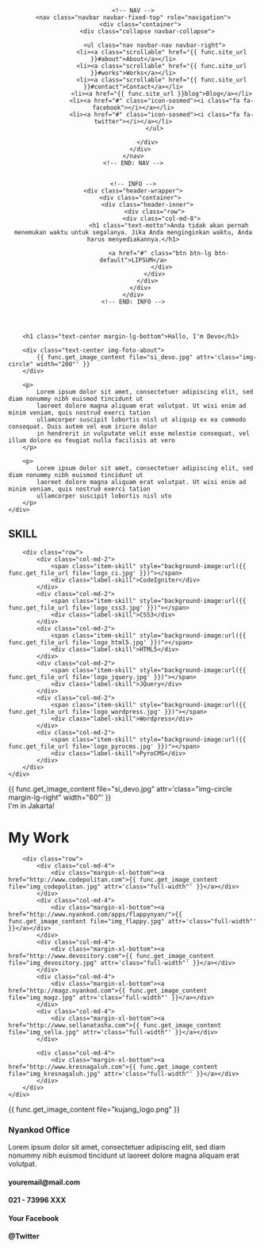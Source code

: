 <!-- HEADER -->
<header style="background:#30b695 url({{ func.get_file_url file='cover_4.jpg' }}) no-repeat center top;">

	<!-- NAV -->
	<nav class="navbar navbar-fixed-top" role="navigation">
		<div class="container">
			<div class="collapse navbar-collapse">

				<ul class="nav navbar-nav navbar-right">
					<li><a class="scrollable" href="{{ func.site_url }}#about">About</a></li>
					<li><a class="scrollable" href="{{ func.site_url }}#works">Works</a></li>
					<li><a class="scrollable" href="{{ func.site_url }}#contact">Contact</a></li>
					<li><a href="{{ func.site_url }}blog">Blog</a></li>
					<li><a href="#" class="icon-sosmed"><i class="fa fa-facebook"></i></a></li>
					<li><a href="#" class="icon-sosmed"><i class="fa fa-twitter"></i></a></li>
				</ul>

			</div>
		</div>
	</nav>
	<!-- END: NAV -->


	<!-- INFO -->
	<div class="header-wrapper">
		<div class="container">
			<div class="header-inner">
				<div class="row">
					<div class="col-md-8">
						<h1 class="text-motto">Anda tidak akan pernah menemukan waktu untuk segalanya. Jika Anda menginginkan waktu, Anda harus menyediakannya.</h1>

						<a href="#" class="btn btn-lg btn-default">LIPSUM</a>
					</div>
				</div>
			</div>
		</div>
	</div>
	<!-- END: INFO -->

</header>
<!-- END: HEADER -->


<!-- ABOUT -->
<div class="about" id="about">
	<div class="container">

		<h1 class="text-center margin-lg-bottom">Hallo, I'm Devo</h1>

		<div class="text-center img-foto-about">
			{{ func.get_image_content file="si_devo.jpg" attr='class="img-circle" width="200"' }}
		</div>

		<p>
			Lorem ipsum dolor sit amet, consectetuer adipiscing elit, sed diam nonummy nibh euismod tincidunt ut 
			laoreet dolore magna aliquam erat volutpat. Ut wisi enim ad minim veniam, quis nostrud exerci tation 
			ullamcorper suscipit lobortis nisl ut aliquip ex ea commodo consequat. Duis autem vel eum iriure dolor 
			in hendrerit in vulputate velit esse molestie consequat, vel illum dolore eu feugiat nulla facilisis at vero
		</p>

		<p>
			Lorem ipsum dolor sit amet, consectetuer adipiscing elit, sed diam nonummy nibh euismod tincidunt ut 
			laoreet dolore magna aliquam erat volutpat. Ut wisi enim ad minim veniam, quis nostrud exerci tation 
			ullamcorper suscipit lobortis nisl uto
		</p>
	</div>
</div>
<!-- END: ABOUT -->



<!-- SKILL -->
<div class="skill-about-side"></div>
<div class="skill" id="skill">
	<div class="container">
		<h2 class="text-center title-skill">SKILL</h2>
		
		<div class="row">
			<div class="col-md-2">
				<span class="item-skill" style="background-image:url({{ func.get_file_url file='logo_ci.jpg' }})"></span>
				<div class="label-skill">CodeIgniter</div>
			</div>
			<div class="col-md-2">
				<span class="item-skill" style="background-image:url({{ func.get_file_url file='logo_css3.jpg' }})"></span>
				<div class="label-skill">CSS3</div>
			</div>
			<div class="col-md-2">
				<span class="item-skill" style="background-image:url({{ func.get_file_url file='logo_html5.jpg' }})"></span>
				<div class="label-skill">HTML5</div>
			</div>
			<div class="col-md-2">
				<span class="item-skill" style="background-image:url({{ func.get_file_url file='logo_jquery.jpg' }})"></span>
				<div class="label-skill">JQuery</div>
			</div>
			<div class="col-md-2">
				<span class="item-skill" style="background-image:url({{ func.get_file_url file='logo_wordpress.jpg' }})"></span>
				<div class="label-skill">Wordpress</div>
			</div>
			<div class="col-md-2">
				<span class="item-skill" style="background-image:url({{ func.get_file_url file='logo_pyrocms.jpg' }})"></span>
				<div class="label-skill">PyroCMS</div>
			</div>
		</div>
	</div>
</div>
<!-- END: SKILL -->



<!-- LOKASI -->
<div class="jakarta-wrapper">
	<div class="container">
		<div class="my-location-wrapper">
			<div class="im-here">
				<div class="media">
					<div class="pull-left">
						{{ func.get_image_content file="si_devo.jpg" attr='class="img-circle margin-lg-right" width="60"' }}
					</div>
					<div class="media-body">
						<div class="bubble-text">
							I'm in Jakarta!
						</div>
					</div>
				</div>
			</div>
		</div>
	</div>
</div>
<!-- END: LOKASI -->



<!-- WORK -->
<div class="project-wrapper padding-xl-bottom" id="works">
	<div class="container">
		<h1 class="text-center margin-xl-bottom">My Work</h1>
		
		<div class="row">
			<div class="col-md-4">
				<div class="margin-xl-bottom"><a href="http://www.codepolitan.com">{{ func.get_image_content file="img_codepolitan.jpg" attr='class="full-width"' }}</a></div>
			</div>
			<div class="col-md-4">
				<div class="margin-xl-bottom"><a href="http://www.nyankod.com/apps/flappynyan/">{{ func.get_image_content file="img_flappy.jpg" attr='class="full-width"' }}</a></div>
			</div>
			<div class="col-md-4">
				<div class="margin-xl-bottom"><a href="http://www.devository.com">{{ func.get_image_content file="img_devository.jpg" attr='class="full-width"' }}</a></div>
			</div>
			<div class="col-md-4">
				<div class="margin-xl-bottom"><a href="http://magz.nyankod.com">{{ func.get_image_content file="img_magz.jpg" attr='class="full-width"' }}</a></div>
			</div>
			<div class="col-md-4">
				<div class="margin-xl-bottom"><a href="http://www.sellanatasha.com">{{ func.get_image_content file="img_sella.jpg" attr='class="full-width"' }}</a></div>
			</div>
			
			<div class="col-md-4">
				<div class="margin-xl-bottom"><a href="http://www.kresnagaluh.com">{{ func.get_image_content file="img_kresnagaluh.jpg" attr='class="full-width"' }}</a></div>
			</div>
		</div>
	</div>
</div>
<!-- END: WORK -->



<!-- CONTACT -->
<div class="contact-wrapper" id="contact">
	<div class="container">
		<div class="row">
			<div class="col-md-5 goright">
				{{ func.get_image_content file="kujang_logo.png" }}
			</div>
			<div class="col-md-5">
				<h3 class="margin-md-bottom">Nyankod Office</h3>
				<p>Lorem ipsum dolor sit amet, consectetuer adipiscing elit, sed diam nonummy nibh euismod tincidunt ut laoreet dolore magna aliquam erat volutpat.</p>
				<h4 class="margin-md-bottom"><i class="fa fa-envelope fa-fw"></i> youremail@mail.com</h4>
				<h4 class="margin-md-bottom"><i class="fa fa-phone fa-fw"></i> 021 - 73996 XXX</h4>
				<h4 class="margin-md-bottom"><i class="fa fa-facebook fa-fw"></i> Your Facebook</h4>
				<h4 class="margin-md-bottom"><i class="fa fa-twitter fa-fw"></i> @Twitter</h4>
			</div>
		</div>
	</div>
</div>
<!-- END: CONTACT -->